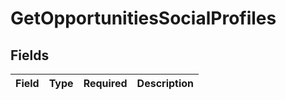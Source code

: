# GetOpportunitiesSocialProfiles


## Fields

| Field       | Type        | Required    | Description |
| ----------- | ----------- | ----------- | ----------- |